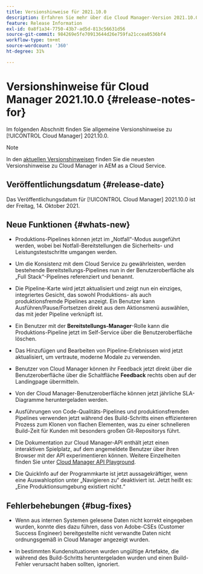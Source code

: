 ```yaml
---
title: Versionshinweise für 2021.10.0
description: Erfahren Sie mehr über die Cloud Manager-Version 2021.10.0.
feature: Release Information
exl-id: 0a8f1a34-7750-43b7-ad5d-813c56631d56
source-git-commit: 984269e5fe70913644d26e759fa21ccea0536bf4
workflow-type: tm+mt
source-wordcount: '360'
ht-degree: 31%

---
```


# Versionshinweise für Cloud Manager 2021.10.0 {#release-notes-for}

Im folgenden Abschnitt finden Sie allgemeine Versionshinweise zu [!UICONTROL Cloud Manager] 2021.10.0.

>[!NOTE]
>In den [aktuellen Versionshinweisen](https://experienceleague.adobe.com/de/docs/experience-manager-cloud-service/content/release-notes/cloud-manager/current#getting-access) finden Sie die neuesten Versionshinweise zu Cloud Manager in AEM as a Cloud Service.

## Veröffentlichungsdatum {#release-date}

Das Veröffentlichungsdatum für [!UICONTROL Cloud Manager] 2021.10.0 ist der Freitag, 14. Oktober 2021.

## Neue Funktionen {#whats-new}

* Produktions-Pipelines können jetzt im „Notfall“-Modus ausgeführt werden, wobei bei Notfall-Bereitstellungen die Sicherheits- und Leistungstestschritte umgangen werden.

* Um die Konsistenz mit dem Cloud Service zu gewährleisten, werden bestehende Bereitstellungs-Pipelines nun in der Benutzeroberfläche als „Full Stack“-Pipelines referenziert und benannt.

* Die Pipeline-Karte wird jetzt aktualisiert und zeigt nun ein einziges, integriertes Gesicht, das sowohl Produktions- als auch produktionsfremde Pipelines anzeigt. Ein Benutzer kann Ausführen/Pause/Fortsetzen direkt aus dem Aktionsmenü auswählen, das mit jeder Pipeline verknüpft ist.

* Ein Benutzer mit der **Bereitstellungs-Manager**-Rolle kann die Produktions-Pipeline jetzt im Self-Service über die Benutzeroberfläche löschen.

* Das Hinzufügen und Bearbeiten von Pipeline-Erlebnissen wird jetzt aktualisiert, um vertraute, moderne Modale zu verwenden.

* Benutzer von Cloud Manager können ihr Feedback jetzt direkt über die Benutzeroberfläche über die Schaltfläche **Feedback** rechts oben auf der Landingpage übermitteln.

* Von der Cloud Manager-Benutzeroberfläche können jetzt jährliche SLA-Diagramme heruntergeladen werden.

* Ausführungen von Code-Qualitäts-Pipelines und produktionsfremden Pipelines verwenden jetzt während des Build-Schritts einen effizienteren Prozess zum Klonen von flachen Elementen, was zu einer schnelleren Build-Zeit für Kunden mit besonders großen Git-Repositorys führt.

* Die Dokumentation zur Cloud Manager-API enthält jetzt einen interaktiven Spielplatz, auf dem angemeldete Benutzer über ihren Browser mit der API experimentieren können. Weitere Einzelheiten finden Sie unter [Cloud Manager API Playground](https://developer.adobe.com/experience-cloud/cloud-manager/reference/playground/).

* Die QuickInfo auf der Programmkarte ist jetzt aussagekräftiger, wenn eine Auswahloption unter „Navigieren zu“ deaktiviert ist. Jetzt heißt es: „Eine Produktionsumgebung existiert nicht.“


## Fehlerbehebungen {#bug-fixes}

* Wenn aus internen Systemen gelesene Daten nicht korrekt eingegeben wurden, konnte dies dazu führen, dass von Adobe-CSEs (Customer Success Engineer) bereitgestellte nicht verwandte Daten nicht ordnungsgemäß in Cloud Manager angezeigt wurden.

* In bestimmten Kundensituationen wurden ungültige Artefakte, die während des Build-Schritts heruntergeladen wurden und einen Build-Fehler verursacht haben sollten, ignoriert.

